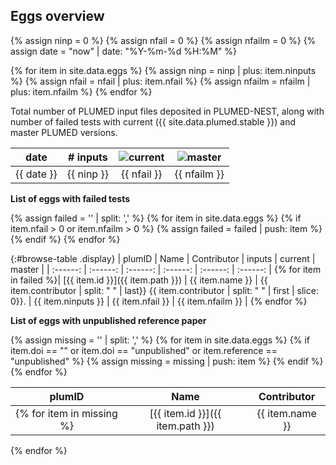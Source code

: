 Eggs overview
-----------------------------

{% assign ninp   = 0 %}
{% assign nfail  = 0 %}
{% assign nfailm = 0 %}
{% assign date = "now" | date: "%Y-%m-%d %H:%M" %}

{% for item in site.data.eggs %}
   {% assign ninp   = ninp   | plus: item.ninputs %}
   {% assign nfail  = nfail  | plus: item.nfail %}
   {% assign nfailm = nfailm | plus: item.nfailm %}
{% endfor %}

Total number of PLUMED input files deposited in PLUMED-NEST, along with number of failed tests
with current ({{ site.data.plumed.stable }}) and master PLUMED versions.

|   date   |  # inputs | ![current](https://img.shields.io/badge/current-failed-red.svg) | ![master](https://img.shields.io/badge/master-failed-red.svg) |
| :------: |  :------:  |  :------:  | :------:  |
|  {{ date }} | {{ ninp }} | {{ nfail }} | {{ nfailm }} |


__List of eggs with failed tests__

{% assign failed = '' | split: ',' %}
{% for item in site.data.eggs %}
  {% if item.nfail > 0 or item.nfailm > 0 %}
     {% assign failed = failed | push: item %}
  {% endif %}
{% endfor %}

{:#browse-table .display}
| plumID | Name | Contributor | inputs | current | master |
| :------: |  :------:  |  :------: | :------: | :------:  | :------: |
{% for item in failed %}| [{{ item.id }}]({{ item.path }}) | {{ item.name }} | {{ item.contributor | split: " " | last}} {{ item.contributor | split: " " | first | slice: 0}}. | {{ item.ninputs }} | {{ item.nfail }} | {{ item.nfailm }} |
{% endfor %}

__List of eggs with unpublished reference paper__

{% assign missing = '' | split: ',' %}
{% for item in site.data.eggs %}
  {% if item.doi == "" or item.doi == "unpublished" or item.reference == "unpublished" %}
     {% assign missing = missing | push: item %}
  {% endif %}
{% endfor %}

| plumID | Name | Contributor |
| :------: |  :------:  |  :------: |
{% for item in missing %}| [{{ item.id }}]({{ item.path }}) | {{ item.name }} | {{ item.contributor | split: " " | last}} {{ item.contributor | split: " " | first | slice: 0}}. |
{% endfor %}

<script>
$(document).ready(function() {
var table = $('#browse-table').DataTable({
  "dom": '<"search"f><"top"il>rt<"bottom"Bp><"clear">',
  language: { search: '', searchPlaceholder: "Search project..." },
  buttons: [
        'copy', 'excel', 'pdf'
  ],
  "order": [[ 0, "desc" ]]
  });
$('#browse-table-searchbar').keyup(function () {
  table.search( this.value ).draw();
  });
});
</script>
